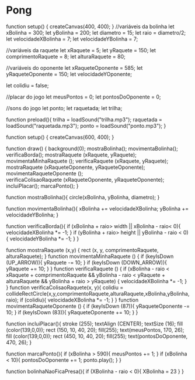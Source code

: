 # Pong
function setup() {
  createCanvas(400, 400);
}
//variáveis da bolinha
let xBolinha = 300;
let yBolinha = 200;
let diametro = 15;
let raio = diametro/2;
let velocidadeXBolinha = 7;
let velocidadeYBolinha = 7;

//variáveis da raquete
let xRaquete = 5;
let yRaquete = 150;
let comprimentoRaquete = 8;
let alturaRaquete = 80;

//variáveis do oponente
let xRaqueteOponente = 585;
let yRaqueteOponente = 150;
let velocidadeYOponente;

let colidiu = false;

//placar do jogo
let meusPontos = 0;
let pontosDoOponente = 0;

//sons do jogo
let ponto;
let raquetada;
let trilha;

function preload(){
  trilha = loadSound("trilha.mp3");
  raquetada = loadSound("raquetada.mp3");
  ponto = loadSound("ponto.mp3");
}

function setup() {
  createCanvas(600, 400);
}

function draw() {
  background(0);
  mostraBolinha();
  movimentaBolinha();
  verificaBorda();
  mostraRaquete (xRaquete, yRaquete);
  movimentaMinhaRaquete ();
  verificaRaquete (xRaquete, yRaquete);
  mostraRaquete (xRaqueteOponente, yRaqueteOponente);
  movimentaRaqueteOponente ();             
  verificaColisaoRaquete (xRaqueteOponente, yRaqueteOponente);
  incluiPlacar();
  marcaPonto();
}

function mostraBolinha(){
  circle(xBolinha, yBolinha, diametro);
}

function movimentaBolinha(){
  xBolinha += velocidadeXBolinha;
  yBolinha += velocidadeYBolinha;
}

function verificaBorda(){
  if (xBolinha + raio> width ||
     xBolinha - raio< 0){
    velocidadeXBolinha *= -1;
  }
  if (yBolinha + raio> height ||
     yBolinha - raio < 0){
    velocidadeYBolinha *= -1;
  }
}

function mostraRaquete (x,y) {
  rect (x, y, comprimentoRaquete, alturaRaquete);
}
function movimentaMinhaRaquete () {
  if (keyIsDown (UP_ARROW)){
    yRaquete -= 10;
  }
  if (keyIsDown (DOWN_ARROW)){
    yRaquete += 10;
  }
}
function verificaRaquete () {
 if (xBolinha - raio < xRaquete + comprimentoRaquete 
 && yBolinha - raio < yRaquete + alturaRaquete 
 && yBolinha + raio > yRaquete) {
   velocidadeXBolinha *= -1;
 }
}
function verificaColisaoRaquete(x, y){
colidiu = collideRectCircle(x,y,comprimentoRaquete,alturaRaquete,xBolinha,yBolinha,raio);
  if (colidiu){
    velocidadeXBolinha *= -1;
  }
}
function movimentaRaqueteOponente () {
  if (keyIsDown (87)){
    yRaqueteOponente -= 10;
  }
  if (keyIsDown (83)){
    yRaqueteOponente += 10;
}
}

function incluiPlacar(){
  stroke (255);
  textAlign (CENTER);
  textSize (16);
  fill (color(139,0,0));
  rect (150, 10, 40, 20);
  fill(255);
  text(meusPontos, 170, 26);
  fill (color(139,0,0));
  rect (450, 10, 40, 20);
  fill(255);
  text(pontosDoOponente, 470, 26);
}

function marcaPonto(){
  if (xBolinha > 590){
    meusPontos += 1;
  }
  if (xBolinha < 10){
    pontosDoOponente += 1;
    ponto.play();
  }
}

function bolinhaNaoFicaPresa(){
    if (XBolinha - raio < 0){
    XBolinha = 23
    }
}
